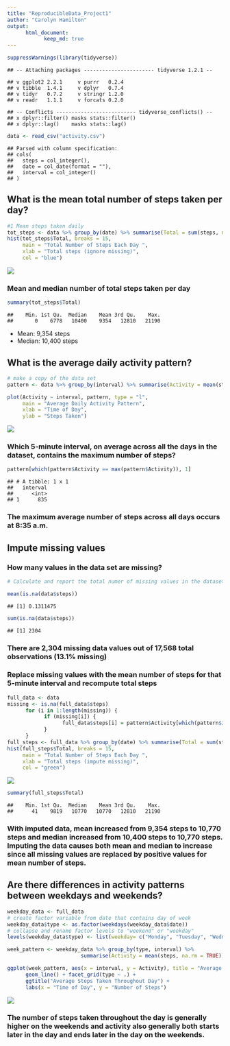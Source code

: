 ```yaml
---
title: "ReproducibleData_Project1"
author: "Carolyn Hamilton"
output: 
      html_document: 
            keep_md: true
---
```



```r
suppressWarnings(library(tidyverse))
```

```
## -- Attaching packages ----------------------- tidyverse 1.2.1 --
```

```
## v ggplot2 2.2.1     v purrr   0.2.4
## v tibble  1.4.1     v dplyr   0.7.4
## v tidyr   0.7.2     v stringr 1.2.0
## v readr   1.1.1     v forcats 0.2.0
```

```
## -- Conflicts -------------------------- tidyverse_conflicts() --
## x dplyr::filter() masks stats::filter()
## x dplyr::lag()    masks stats::lag()
```

```r
data <- read_csv("activity.csv")
```

```
## Parsed with column specification:
## cols(
##   steps = col_integer(),
##   date = col_date(format = ""),
##   interval = col_integer()
## )
```
## What is the mean total number of steps taken per day?


```r
#1 Mean steps taken daily
tot_steps <- data %>% group_by(date) %>% summarise(Total = sum(steps, na.rm = TRUE))
hist(tot_steps$Total, breaks = 15, 
     main = "Total Number of Steps Each Day ",
     xlab = "Total steps (ignore missing)",
     col = "blue")
```

![](PA1_template_files/figure-html/unnamed-chunk-2-1.png)<!-- -->

### Mean and median number of total steps taken per day


```r
summary(tot_steps$Total)
```

```
##    Min. 1st Qu.  Median    Mean 3rd Qu.    Max. 
##       0    6778   10400    9354   12810   21190
```
- Mean: 9,354 steps
- Median: 10,400 steps
 
## What is the average daily activity pattern?
 

```r
# make a copy of the data set
pattern <- data %>% group_by(interval) %>% summarise(Activity = mean(steps, na.rm = TRUE))

plot(Activity ~ interval, pattern, type = "l",
     main = "Average Daily Activity Pattern",
     xlab = "Time of Day",
     ylab = "Steps Taken")  
```

![](PA1_template_files/figure-html/unnamed-chunk-4-1.png)<!-- -->

### Which 5-minute interval, on average across all the days in the dataset, contains the maximum number of steps?


```r
pattern[which(pattern$Activity == max(pattern$Activity)), 1]
```

```
## # A tibble: 1 x 1
##   interval
##      <int>
## 1      835
```

### The maximum average number of steps across all days occurs at 8:35 a.m.

## Impute missing values
### How many values in the data set are missing?


```r
# Calculate and report the total numer of missing values in the dataset

mean(is.na(data$steps))
```

```
## [1] 0.1311475
```

```r
sum(is.na(data$steps))
```

```
## [1] 2304
```

### There are 2,304 missing data values out of 17,568 total observations (13.1% missing)

### Replace missing values with the mean number of steps for that 5-minute interval and recompute total steps

```r
full_data <- data
missing <- is.na(full_data$steps)
      for (i in 1:length(missing)) {
            if (missing[i]) {
                  full_data$steps[i] = pattern$Activity[which(pattern$interval == full_data$interval[i])]
            }
      }
full_steps <- full_data %>% group_by(date) %>% summarise(Total = sum(steps, na.rm = TRUE))
hist(full_steps$Total, breaks = 15, 
     main = "Total Number of Steps Each Day ",
     xlab = "Total steps (impute missing)",
     col = "green")
```

![](PA1_template_files/figure-html/unnamed-chunk-7-1.png)<!-- -->

```r
summary(full_steps$Total)
```

```
##    Min. 1st Qu.  Median    Mean 3rd Qu.    Max. 
##      41    9819   10770   10770   12810   21190
```

### With imputed data, mean increased from 9,354 steps to 10,770 steps and median increased from 10,400 steps to 10,770 steps. Imputing the data causes both mean and median to increase since all missing values are replaced by positive values for mean number of steps.


## Are there differences in activity patterns between weekdays and weekends?


```r
weekday_data <- full_data
# create factor variable from date that contains day of week
weekday_data$type <- as.factor(weekdays(weekday_data$date))
# collapse and rename factor levels to "weekend" or "weekday"
levels(weekday_data$type) <- list(weekday= c("Monday", "Tuesday", "Wednesday","Thursday", "Friday"),weekend = c("Saturday", "Sunday"))

week_pattern <- weekday_data %>% group_by(type, interval) %>% 
                        summarise(Activity = mean(steps, na.rm = TRUE))

ggplot(week_pattern, aes(x = interval, y = Activity), title = "Average Steps Taken") + 
      geom_line() + facet_grid(type ~ .) + 
      ggtitle("Average Steps Taken Throughout Day") + 
      labs(x = "Time of Day", y = "Number of Steps")
```

![](PA1_template_files/figure-html/unnamed-chunk-8-1.png)<!-- -->

### The number of steps taken throughout the day is generally higher on the weekends and activity also generally both starts later in the day and ends later in the day on the weekends.



